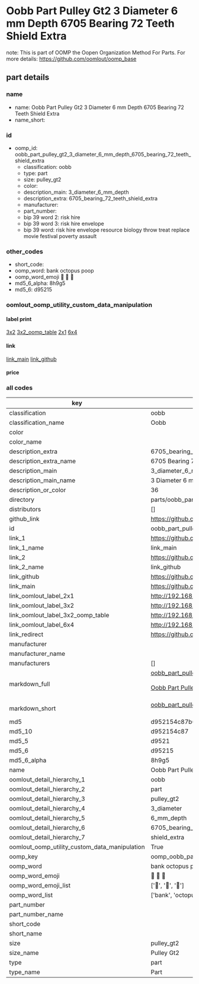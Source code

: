 # Oobb Part Pulley Gt2 3 Diameter 6 mm Depth 6705 Bearing 72 Teeth Shield Extra  

note: This is part of OOMP the Oopen Organization Method For Parts. For more details: https://github.com/oomlout/oomp_base

##  part details
  







### name
* name: Oobb Part Pulley Gt2 3 Diameter 6 mm Depth 6705 Bearing 72 Teeth Shield Extra
* name_short: 
### id
* oomp_id: oobb_part_pulley_gt2_3_diameter_6_mm_depth_6705_bearing_72_teeth_shield_extra
  * classification: oobb
  * type: part
  * size: pulley_gt2
  * color: 
  * description_main: 3_diameter_6_mm_depth
  * description_extra: 6705_bearing_72_teeth_shield_extra
  * manufacturer: 
  * part_number: 
  * bip 39 word 2: risk hire
  * bip 39 word 3: risk hire envelope
  * bip 39 word: risk hire envelope resource biology throw treat replace movie festival poverty assault

### other_codes
* short_code: 
* oomp_word: bank octopus poop
* oomp_word_emoji :bank: :octopus: :poop:
* md5_6_alpha: 8h9g5
* md5_6: d95215






### oomlout_oomp_utility_custom_data_manipulation
#### label print
[3x2](http://192.168.1.245:1112/?label=oomp%208h9g5)
[3x2_oomp_table](http://192.168.1.108:1112/?label=oomp%208h9g5)
[2x1](http://192.168.1.242:1112/?label=oomp%208h9g5)
[6x4](http://192.168.1.55:1112/?label=oomp%208h9g5)    

#### link

[link_main](https://github.com/oomlout/oomlout_oomp_version_1_messy/tree/main/parts/oobb_part_pulley_gt2_3_diameter_6_mm_depth_6705_bearing_72_teeth_shield_extra) [link_github](https://github.com/oomlout/oomlout_oomp_version_1_messy/tree/main/parts/oobb_part_pulley_gt2_3_diameter_6_mm_depth_6705_bearing_72_teeth_shield_extra)                             

#### price







### all codes 
| key | value |  
| --- | --- |  
| classification | oobb |  
| classification_name | Oobb |  
| color |  |  
| color_name |  |  
| description_extra | 6705_bearing_72_teeth_shield_extra |  
| description_extra_name | 6705 Bearing 72 Teeth Shield Extra |  
| description_main | 3_diameter_6_mm_depth |  
| description_main_name | 3 Diameter 6 mm Depth |  
| description_or_color | 36 |  
| directory | parts/oobb_part_pulley_gt2_3_diameter_6_mm_depth_6705_bearing_72_teeth_shield_extra |  
| distributors | [] |  
| github_link | https://github.com/oomlout/oomlout_oomp_part_src/tree/main/parts/oobb_part_pulley_gt2_3_diameter_6_mm_depth_6705_bearing_72_teeth_shield_extra |  
| id | oobb_part_pulley_gt2_3_diameter_6_mm_depth_6705_bearing_72_teeth_shield_extra |  
| link_1 | https://github.com/oomlout/oomlout_oomp_version_1_messy/tree/main/parts/oobb_part_pulley_gt2_3_diameter_6_mm_depth_6705_bearing_72_teeth_shield_extra |  
| link_1_name | link_main |  
| link_2 | https://github.com/oomlout/oomlout_oomp_version_1_messy/tree/main/parts/oobb_part_pulley_gt2_3_diameter_6_mm_depth_6705_bearing_72_teeth_shield_extra |  
| link_2_name | link_github |  
| link_github | https://github.com/oomlout/oomlout_oomp_version_1_messy/tree/main/parts/oobb_part_pulley_gt2_3_diameter_6_mm_depth_6705_bearing_72_teeth_shield_extra |  
| link_main | https://github.com/oomlout/oomlout_oomp_version_1_messy/tree/main/parts/oobb_part_pulley_gt2_3_diameter_6_mm_depth_6705_bearing_72_teeth_shield_extra |  
| link_oomlout_label_2x1 | http://192.168.1.242:1112/?label=oomp%208h9g5 |  
| link_oomlout_label_3x2 | http://192.168.1.245:1112/?label=oomp%208h9g5 |  
| link_oomlout_label_3x2_oomp_table | http://192.168.1.108:1112/?label=oomp%208h9g5 |  
| link_oomlout_label_6x4 | http://192.168.1.55:1112/?label=oomp%208h9g5 |  
| link_redirect | https://github.com/oomlout/oomlout_oomp_version_1_messy/tree/main/parts/oobb_part_pulley_gt2_3_diameter_6_mm_depth_6705_bearing_72_teeth_shield_extra |  
| manufacturer |  |  
| manufacturer_name |  |  
| manufacturers | [] |  
| markdown_full | [oobb_part_pulley_gt2_3_diameter_6_mm_depth_6705_bearing_72_teeth_shield_extra](none)<br>[](none)<br>[Oobb Part Pulley Gt2 3 Diameter 6 Mm Depth 6705 Bearing 72 Teeth Shield Extra](none)<br><br> |  
| markdown_short | [oobb_part_pulley_gt2_3_diameter_6_mm_depth_6705_bearing_72_teeth_shield_extra](none)<br><br> |  
| md5 | d952154c87b6dcfb850b3b78979b05d3 |  
| md5_10 | d952154c87 |  
| md5_5 | d9521 |  
| md5_6 | d95215 |  
| md5_6_alpha | 8h9g5 |  
| name | Oobb Part Pulley Gt2 3 Diameter 6 mm Depth 6705 Bearing 72 Teeth Shield Extra |  
| oomlout_detail_hierarchy_1 | oobb |  
| oomlout_detail_hierarchy_2 | part |  
| oomlout_detail_hierarchy_3 | pulley_gt2 |  
| oomlout_detail_hierarchy_4 | 3_diameter |  
| oomlout_detail_hierarchy_5 | 6_mm_depth |  
| oomlout_detail_hierarchy_6 | 6705_bearing_72_teeth |  
| oomlout_detail_hierarchy_7 | shield_extra |  
| oomlout_oomp_utility_custom_data_manipulation | True |  
| oomp_key | oomp_oobb_part_pulley_gt2_3_diameter_6_mm_depth_6705_bearing_72_teeth_shield_extra |  
| oomp_word | bank octopus poop |  
| oomp_word_emoji | :bank: :octopus: :poop: |  
| oomp_word_emoji_list | [':bank:', ':octopus:', ':poop:'] |  
| oomp_word_list | ['bank', 'octopus', 'poop'] |  
| part_number |  |  
| part_number_name |  |  
| short_code |  |  
| short_name |  |  
| size | pulley_gt2 |  
| size_name | Pulley Gt2 |  
| type | part |  
| type_name | Part |  
